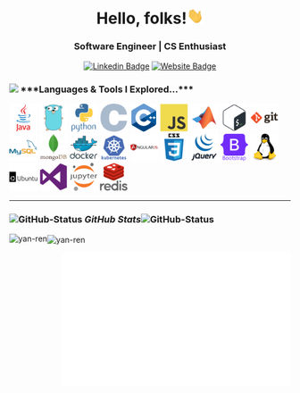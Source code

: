 <h1 align="center">Hello, folks!<img src="https://raw.githubusercontent.com/ABSphreak/ABSphreak/master/gifs/Hi.gif" width="30px"></h1>
<h3 align="center">Software Engineer | CS Enthusiast</h3>
<div align="center">

   [![Linkedin Badge](https://img.shields.io/badge/-yan-blue?style=flat&logo=Linkedin&logoColor=white&link=https://www.linkedin.com/in/yan-ren-ryan/)](https://www.linkedin.com/in/yan-ren-ryan/)
   [![Website Badge](https://img.shields.io/badge/-github.io-47CCCC?style=flat&logo=Google-Chrome&logoColor=white&link=https://yan-ren.github.io/yan-profile/)](https://yan-ren.github.io/yan-profile/)
</div>
<h3><img src="https://media.giphy.com/media/ObNTw8Uzwy6KQ/giphy.gif" width="30px">&nbsp;***Languages & Tools I Explored...***</h3>
<p align="left">
   <code><img height="50" src="https://raw.githubusercontent.com/devicons/devicon/master/icons/java/java-original-wordmark.svg"></code>
   <code><img height="50" src="https://raw.githubusercontent.com/devicons/devicon/master/icons/go/go-original.svg"></code>
   <code><img height="50" src="https://raw.githubusercontent.com/devicons/devicon/master/icons/python/python-original-wordmark.svg"></code>
   <code><img height="50" src="https://raw.githubusercontent.com/devicons/devicon/master/icons/c/c-original.svg"></code>
   <code><img height="50" src="https://raw.githubusercontent.com/devicons/devicon/master/icons/cplusplus/cplusplus-original.svg"></code>
   <code><img height="50" src="https://raw.githubusercontent.com/devicons/devicon/master/icons/javascript/javascript-original.svg"></code>
   <code><img height="50" src="https://raw.githubusercontent.com/devicons/devicon/master/icons/matlab/matlab-original.svg"></code>
   <code><img height="50" src="https://raw.githubusercontent.com/devicons/devicon/master/icons/bash/bash-original.svg"></code>
   <code><img height="50" src="https://raw.githubusercontent.com/devicons/devicon/master/icons/git/git-original-wordmark.svg"></code>
   <code><img height="50" src="https://raw.githubusercontent.com/devicons/devicon/master/icons/mysql/mysql-original-wordmark.svg"></code>
   <code><img height="50" src="https://raw.githubusercontent.com/devicons/devicon/master/icons/mongodb/mongodb-original-wordmark.svg"></code>
   <code><img height="50" src="https://raw.githubusercontent.com/devicons/devicon/master/icons/docker/docker-original-wordmark.svg"></code>
   <code><img height="50" src="https://raw.githubusercontent.com/devicons/devicon/master/icons/kubernetes/kubernetes-plain-wordmark.svg"></code>
   <code><img height="50" src="https://raw.githubusercontent.com/devicons/devicon/master/icons/angularjs/angularjs-original-wordmark.svg"></code>
   <code><img height="50" src="https://raw.githubusercontent.com/devicons/devicon/master/icons/css3/css3-original-wordmark.svg"></code>
   <code><img height="50" src="https://raw.githubusercontent.com/devicons/devicon/master/icons/jquery/jquery-original-wordmark.svg"></code>
   <code><img height="50" src="https://raw.githubusercontent.com/devicons/devicon/master/icons/bootstrap/bootstrap-plain-wordmark.svg"></code>
   <code><img height="50" src="https://raw.githubusercontent.com/devicons/devicon/master/icons/linux/linux-original.svg"></code>
   <code><img height="50" src="https://raw.githubusercontent.com/devicons/devicon/master/icons/ubuntu/ubuntu-plain-wordmark.svg"></code>
   <code><img height="50" src="https://raw.githubusercontent.com/devicons/devicon/master/icons/visualstudio/visualstudio-plain.svg"></code>
   <code><img height="50" src="https://raw.githubusercontent.com/devicons/devicon/master/icons/jupyter/jupyter-original-wordmark.svg"></code>
   <code><img height="50" src="https://raw.githubusercontent.com/devicons/devicon/master/icons/redis/redis-original-wordmark.svg"></code>
</p>
<hr>
<h3>
   <img src="https://media.giphy.com/media/8UHRm5oY4k4FDxq5QG/giphy.gif" width="30px" alt="GitHub-Status"/>&nbsp;<i><b>GitHub Stats</b></i><img src="https://media.giphy.com/media/8UHRm5oY4k4FDxq5QG/giphy.gif" width="30px" alt="GitHub-Status"/>
</h3>
<p><img align="left" src="https://github-readme-stats.vercel.app/api/top-langs?username=yan-ren&show_icons=true&locale=en&layout=compact&langs_count=10&hide=c,assembly" alt="yan-ren" /></p>
<p><img align="center" src="https://github-readme-stats.vercel.app/api?username=yan-ren&show_icons=true&locale=en" alt="yan-ren" width="410" /></p>
<p><img align="right" src="https://raw.githubusercontent.com/yan-ren/github-stats/master/generated/overview.svg" alt="yan-ren" width="410" /></p>
